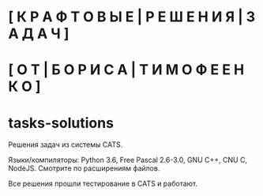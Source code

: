 # [ К Р А Ф Т О В Ы Е | Р Е Ш Е Н И Я | З А Д А Ч ]
# [ О Т | Б О Р И С А | Т И М О Ф Е Е Н К О ] 

# tasks-solutions
Решения задач из системы CATS.

Языки/компиляторы: Python 3.6, Free Pascal 2.6-3.0, GNU C++, CNU C, NodeJS. Смотрите по расширениям файлов.

Все решения прошли тестирование в CATS и работают.

